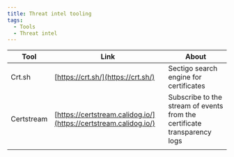 ```yaml
---
title: Threat intel tooling
tags:
  - Tools
  - Threat intel
---
```


|Tool|Link|About|
|---|---|---|
|Crt.sh|[https://crt.sh/](https://crt.sh/)|Sectigo search engine for certificates|
|Certstream|[https://certstream.calidog.io/](https://certstream.calidog.io/)|Subscribe to the stream of events from the certificate transparency logs|
|   |   |   |

